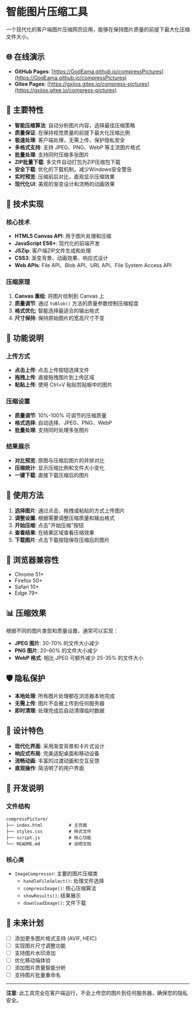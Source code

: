 # 智能图片压缩工具

一个现代化的客户端图片压缩网页应用，能够在保持图片质量的前提下最大化压缩文件大小。

## 🌐 在线演示

- **GitHub Pages**: [https://GodEama.github.io/compressPictures](https://GodEama.github.io/compressPictures)
- **Gitee Pages**: [https://gxjios.gitee.io/compress-pictures](https://gxjios.gitee.io/compress-pictures)

## 🌟 主要特性

- **智能压缩算法**: 自动分析图片内容，选择最佳压缩策略
- **质量保证**: 在保持视觉质量的前提下最大化压缩比例
- **极速处理**: 客户端处理，无需上传，保护隐私安全
- **多格式支持**: 支持 JPEG、PNG、WebP 等主流图片格式
- **批量处理**: 支持同时压缩多张图片
- **ZIP批量下载**: 多文件自动打包为ZIP压缩包下载
- **安全下载**: 优化的下载机制，减少Windows安全警告
- **实时预览**: 压缩前后对比，直观显示压缩效果
- **现代化UI**: 美观的渐变设计和流畅的动画效果

## 🚀 技术实现

### 核心技术
- **HTML5 Canvas API**: 用于图片处理和压缩
- **JavaScript ES6+**: 现代化的前端开发
- **JSZip**: 客户端ZIP文件生成和处理
- **CSS3**: 渐变背景、动画效果、响应式设计
- **Web APIs**: File API、Blob API、URL API、File System Access API

### 压缩原理
1. **Canvas 重绘**: 将图片绘制到 Canvas 上
2. **质量调节**: 通过 `toBlob()` 方法的质量参数控制压缩程度
3. **格式优化**: 智能选择最适合的输出格式
4. **尺寸保持**: 保持原始图片的宽高尺寸不变

## 📱 功能说明

### 上传方式
- **点击上传**: 点击上传按钮选择文件
- **拖拽上传**: 直接拖拽图片到上传区域
- **粘贴上传**: 使用 Ctrl+V 粘贴剪贴板中的图片

### 压缩设置
- **质量调节**: 10%-100% 可调节的压缩质量
- **格式选择**: 自动选择、JPEG、PNG、WebP
- **批量处理**: 支持同时处理多张图片

### 结果展示
- **对比预览**: 原图与压缩后图片的并排对比
- **压缩统计**: 显示压缩比例和文件大小变化
- **一键下载**: 直接下载压缩后的图片

## 🎯 使用方法

1. **选择图片**: 通过点击、拖拽或粘贴的方式上传图片
2. **调整设置**: 根据需要调整压缩质量和输出格式
3. **开始压缩**: 点击"开始压缩"按钮
4. **查看结果**: 在结果区域查看压缩效果
5. **下载图片**: 点击下载按钮保存压缩后的图片

## 🔧 浏览器兼容性

- Chrome 51+
- Firefox 50+
- Safari 10+
- Edge 79+

## 📊 压缩效果

根据不同的图片类型和质量设置，通常可以实现：
- **JPEG 图片**: 30-70% 的文件大小减少
- **PNG 图片**: 20-60% 的文件大小减少
- **WebP 格式**: 相比 JPEG 可额外减少 25-35% 的文件大小

## 🛡️ 隐私保护

- **本地处理**: 所有图片处理都在浏览器本地完成
- **无需上传**: 图片不会被上传到任何服务器
- **即时清理**: 处理完成后自动清理临时数据

## 🎨 设计特色

- **现代化界面**: 采用渐变背景和卡片式设计
- **响应式布局**: 完美适配桌面和移动设备
- **流畅动画**: 丰富的过渡动画和交互反馈
- **直观操作**: 简洁明了的用户界面

## 📝 开发说明

### 文件结构
```
compressPicture/
├── index.html          # 主页面
├── styles.css          # 样式文件
├── script.js           # 核心功能
└── README.md           # 说明文档
```

### 核心类
- `ImageCompressor`: 主要的图片压缩类
  - `handleFileSelect()`: 处理文件选择
  - `compressImage()`: 核心压缩算法
  - `showResults()`: 结果展示
  - `downloadImage()`: 文件下载

## 🔮 未来计划

- [ ] 添加更多图片格式支持 (AVIF, HEIC)
- [ ] 实现图片尺寸调整功能
- [ ] 支持图片水印添加
- [ ] 优化移动端体验
- [ ] 添加图片质量智能分析
- [ ] 支持图片批量重命名

---

**注意**: 此工具完全在客户端运行，不会上传您的图片到任何服务器，确保您的隐私安全。